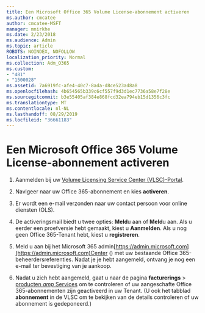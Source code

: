 ```yaml
---
title: Een Microsoft Office 365 Volume License-abonnement activeren
ms.author: cmcatee
author: cmcatee-MSFT
manager: mnirkhe
ms.date: 2/23/2018
ms.audience: Admin
ms.topic: article
ROBOTS: NOINDEX, NOFOLLOW
localization_priority: Normal
ms.collection: Adm_O365
ms.custom:
- "481"
- "1500028"
ms.assetid: 7a6919fc-afe4-40c7-8ada-d8ce523ad8a8
ms.openlocfilehash: 4b654565b339c6cf557f9d3d1ec7736a58e7f28e
ms.sourcegitcommit: b3e55405af384e868fcd32ea794eb15d1356c3fc
ms.translationtype: MT
ms.contentlocale: nl-NL
ms.lasthandoff: 08/29/2019
ms.locfileid: "36661183"
---
```

# <a name="activating-a-microsoft-office-365-volume-license-subscription"></a>Een Microsoft Office 365 Volume License-abonnement activeren

1. Aanmelden bij uw [Volume Licensing Service Center (VLSC)-Portal](http://go.microsoft.com/fwlink/p/?LinkId=329762).

2. Navigeer naar uw Office 365-abonnement en kies **activeren**.

3. Er wordt een e-mail verzonden naar uw contact persoon voor online diensten (OLS).

4. De activeringsmail biedt u twee opties: **Meld**u aan of **Meld**u aan. Als u eerder een proefversie hebt gemaakt, kiest u **Aanmelden**. Als u nog geen Office 365-Tenant hebt, kiest u **registreren**.

5. Meld u aan bij het Microsoft 365 admin[https://admin.microsoft.com](https://admin.microsoft.com)Center () met uw bestaande Office 365-beheerdersreferenties. Nadat je je hebt aangemeld, ontvang je nog een e-mail ter bevestiging van je aankoop.

6. Nadat u zich hebt aangemeld, gaat u naar de pagina **facturerings** \> [producten _amp_ Services](https://go.microsoft.com/fwlink/p/?linkid=842054) om te controleren of uw aangeschafte Office 365-abonnementen zijn geactiveerd in uw Tenant. (U ook het tabblad **abonnement** in de VLSC om te bekijken van de details controleren of uw abonnement is gedeponeerd.)